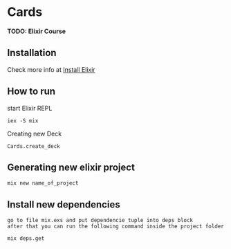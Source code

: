 # Cards

**TODO: Elixir Course**

## Installation

Check more info at [Install Elixir](https://elixir-lang.org/install.html)

## How to run

start Elixir REPL
```
iex -S mix
```

Creating new Deck
```
Cards.create_deck
```

## Generating new elixir project
```
mix new name_of_project
```

## Install new dependencies
```
go to file mix.exs and put dependencie tuple into deps block
after that you can run the following command inside the project folder

mix deps.get
```
